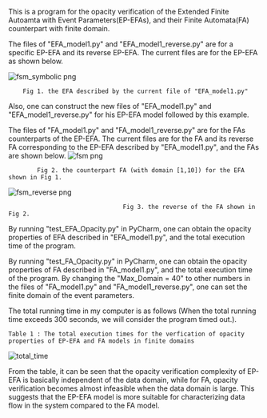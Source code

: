 This is a program for the opacity verification of the Extended Finite Autoamta with Event Parameters(EP-EFAs), 
and their Finite Automata(FA) counterpart with finite domain.

The files of "EFA_model1.py" and "EFA_model1_reverse.py" are for a specific EP-EFA and its reverse EP-EFA. 
The current files are for the EP-EFA as shown below.

![fsm_symbolic png](https://github.com/williamtengit/Opacity_EP-EFA_TAC_TN/assets/68321173/46ab66f8-0a49-4287-b974-48e451b29d27)

        Fig 1. the EFA described by the current file of "EFA_model1.py"

Also, one can construct the new files of "EFA_model1.py" and "EFA_model1_reverse.py" for his EP-EFA model followed by this example. 

The files of "FA_model1.py" and "FA_model1_reverse.py" are for the FAs counterparts of the EP-EFA.
The current files are for the FA and its reverse FA corresponding to the EP-EFA described by "EFA_model1.py", 
and the FAs are shown below.
![fsm png](https://github.com/williamtengit/Opacity_EP-EFA_TAC_TN/assets/68321173/49166d94-ac1c-4a31-879d-a3b63d2a847c)

            Fig 2. the counterpart FA (with domain [1,10]) for the EFA shown in Fig 1.

![fsm_reverse png](https://github.com/williamtengit/Opacity_EP-EFA_TAC_TN/assets/68321173/3378e3d4-d390-4a85-aadb-cbb6ed40126f)

                                    Fig 3. the reverse of the FA shown in Fig 2.

By running "test_EFA_Opacity.py" in PyCharm, one can obtain the opacity properties of EFA described in "EFA_model1.py", and the total
execution time of the program.

By running "test_FA_Opacity.py" in PyCharm, one can obtain the opacity properties of FA described in "FA_model1.py", and the total
execution time of the program.
By changing the "Max_Domain = 40" to other numbers in the files of "FA_model1.py" and "FA_model1_reverse.py", one can set the finite
domain of the event parameters.

The total running time in my computer is as follows (When the total running time exceeds 300 seconds, we will consider the program timed out.).

	Table 1 : The total execution times for the verfication of opacity properties of EP-EFA and FA models in finite domains
![total_time](https://github.com/williamtengit/Opacity_EP-EFA_TAC_TN/assets/68321173/edba36fb-9ddd-4fd4-9f2e-3e0b4628abda)


From the table, it can be seen that the opacity verification complexity of EP-EFA is basically independent of the data domain, while for FA, opacity verification becomes almost infeasible when the data domain is large. 
This suggests that the EP-EFA model is more suitable for characterizing data flow in the system compared to the FA model.




